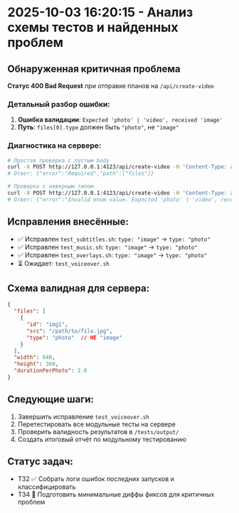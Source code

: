 # 2025-10-03 16:20:15 - Анализ схемы тестов и найденных проблем

## Обнаруженная критичная проблема
**Статус 400 Bad Request** при отправке планов на `/api/create-video`

### Детальный разбор ошибки:
1. **Ошибка валидации**: `Expected 'photo' | 'video', received 'image'`
2. **Путь**: `files[0].type` должен быть `"photo"`, не `"image"`

### Диагностика на сервере:
```bash
# Простая проверка с пустым body
curl -X POST http://127.0.0.1:4123/api/create-video -H 'Content-Type: application/json' -d '{}'
# Ответ: {"error":"Required","path":["files"]}

# Проверка с неверным типом
curl -X POST http://127.0.0.1:4123/api/create-video -H 'Content-Type: application/json' -d '{"files":[{"type":"image"}]}'
# Ответ: {"error":"Invalid enum value. Expected 'photo' | 'video', received 'image'"}
```

## Исправления внесённые:
- ✅ Исправлен `test_subtitles.sh`: `type: "image"` → `type: "photo"`
- ✅ Исправлен `test_music.sh`: `type: "image"` → `type: "photo"`  
- ✅ Исправлен `test_overlays.sh`: `type: "image"` → `type: "photo"`
- ⏳ Ожидает: `test_voiceover.sh`

## Схема валидная для сервера:
```json
{
  "files": [
    {
      "id": "img1",
      "src": "/path/to/file.jpg", 
      "type": "photo"  // НЕ "image"
    }
  ],
  "width": 640,
  "height": 360,
  "durationPerPhoto": 2.0
}
```

## Следующие шаги:
1. Завершить исправление `test_voiceover.sh`
2. Перетестировать все модульные тесты на сервере
3. Проверить валидность результатов в `/tests/output/`
4. Создать итоговый отчёт по модульному тестированию

## Статус задач:
- T32 ✅ Собрать логи ошибок последних запусков и классифицировать
- T34 🔄 Подготовить минимальные диффы фиксов для критичных проблем
